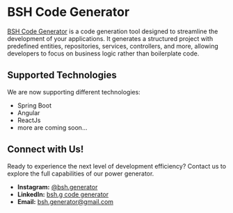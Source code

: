 # BSH Code Generator

[BSH Code Generator](https://github.com/bsh-generator) is a code generation tool designed to streamline the development of your applications. It generates a structured project with predefined entities, repositories, services, controllers, and more, allowing developers to focus on business logic rather than boilerplate code.<be>

## Supported Technologies
We are now supporting different technologies:
- Spring Boot
- Angular
- ReactJs
- more are coming soon...

## Connect with Us!

Ready to experience the next level of development efficiency? Contact us to explore the full capabilities of our power generator.

- **Instagram:** [@bsh.generator](https://www.instagram.com/bsh.generator/)
- **LinkedIn:** [bsh.g code generator](https://www.linkedin.com/in/bsh-g-code-generator-b917412a1/)
- **Email:** [bsh.generator@gmail.com](mailto:bsh.generator@gmail.com)
